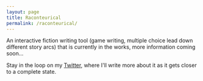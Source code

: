 ```yaml
---
layout: page
title: Raconteurical
permalink: /raconteurical/
---
```


An interactive fiction writing tool (game writing, multiple choice lead down different story arcs) that is currently in the works, more information coming soon...

Stay in the loop on my [Twitter](https://twitter.com/itscasperalexis), where I'll write more about it as it gets closer to a complete state.